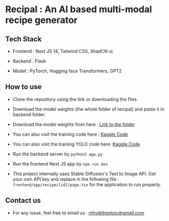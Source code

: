# Recipal : An AI based multi-modal recipe generator

## Tech Stack
- Frontend : Next JS 14, Tailwind CSS, ShadCN ui.
- Backend : Flask

- Model : PyTorch, Hugging face Transformers, GPT2

## How to use
- Clone the repository using the link or downloading the files.
- Download the model weights (the whole folder of recipal) and paste it in backend folder.

- Download the model weights from here : [Link to the folder](https://drive.google.com/drive/folders/1yHe6-X7dqlWPm4kjVgbnbOjxyGTwy1Y6?usp=sharing) 
- You can also visit the training code here : [Kaggle Code](https://www.kaggle.com/code/rithvik5151/recipal-final-code)
- You can also visit the training YOLO code here :[Kaggle Code](https://www.kaggle.com/code/saamyagupta/ingredients-cv-model)
- Run the backend server by ```python3 app.py ```
- Run the frontend Next JS app by ```npm run dev```
- This project internally uses Stable Diffusion's Text to Image API. Get your own API key and replace in the following file : ```frontend/app/recipe/[id]/page.tsx``` for the application to run properly.



## Contact us
- For any issue, feel free to email us : rithvikthestoic@gmail.com 
